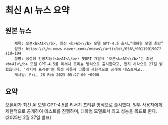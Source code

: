 # 최신 AI 뉴스 요약

## 원본 뉴스
		제목: 오픈<b>AI<\/b>, 최신 <b>AI<\/b> 모델 GPT-4.5 출시…“대화형 모델 최강”
		링크: https:\/\/n.news.naver.com\/mnews\/article\/056\/0011901907?sid=104
		설명: 생성형 인공지능(<b>AI<\/b>) 챗GPT 개발사 '오픈<b>AI<\/b>'는 최신 <b>AI<\/b> 모델 GPT-4.5를 리서치 프리뷰 방식으로 출시한다고, 현지 시각으로 27일 밝혔습니다. '리서치 프리뷰'는 특정 사용자 그룹에 제한적으로 공개해 테스트하고... 
		게시일: Fri, 28 Feb 2025 05:27:00 +0900


## 요약
오픈AI가 최신 AI 모델 GPT-4.5를 리서치 프리뷰 방식으로 출시했다. 일부 사용자에게 제한적으로 공개하여 테스트를 진행하며, 대화형 모델로서 최고 성능을 목표로 한다. (2025년 2월 27일 발표)
